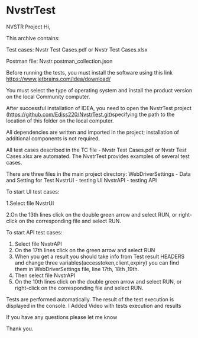 # NvstrTest
NVSTR Project
Hi,

This archive contains: 

Test cases: Nvstr Test Cases.pdf or Nvstr Test Cases.xlsx

Postman file: Nvstr.postman_collection.json

Before running the tests, you must install the software using this link https://www.jetbrains.com/idea/download/ 

You must select the type of operating system and install the product version on the local Community computer.

After successful installation of IDEA, you need to open the NvstrTest project (https://github.com/Ediss220/NvstrTest.git)specifying the path to the location of this folder on the local computer.

All dependencies are written and imported in the project; installation of additional components is not required.

All test cases described in the TC file - Nvstr Test Cases.pdf or Nvstr Test Cases.xlsx are automated. The NvstrTest provides examples of several test cases.

There are three files in the main project directory: 
WebDriverSettings - Data and Setting for Test 
NvstrUI - testing UI 
NvstrAPI - testing API 

To start UI test cases:

1.Select file NvstrUI

2.On the 13th lines click on the double green arrow and select RUN, or right-click on the corresponding file and select RUN.

To start API test cases:
1. Select file NvstrAPI 
2. On the 17th lines click on the green arrow and select RUN
3. When you get a result you should take info from Test result HEADERS and change three variables(accesstoken,client,expiry) you can find them in WebDriverSettings file, line 17th, 18th ,19th.
4. Then select file NvstrAPI
5. On the 10th lines click on the double green arrow and select RUN, or right-click on the corresponding file and select RUN.

Tests are performed automatically. The result of the test execution is displayed in the console.
I Added Video with tests execution and results 

If you have any questions please let me know

Thank you.
